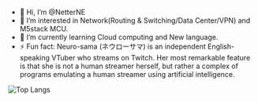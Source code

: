 - 👋 Hi, I’m @NetterNE 
- 👀 I’m interested in Network(Routing & Switching/Data Center/VPN) and M5stack MCU.
- 🌱 I’m currently learning Cloud computing and New language.
- ⚡ Fun fact: Neuro-sama (ネウローサマ) is an independent English-speaking VTuber who streams on Twitch.
                Her most remarkable feature is that she is not a human streamer herself,
                but rather a complex of programs emulating a human streamer using artificial intelligence.

![Top Langs](https://github-readme-stats.vercel.app/api/top-langs/?username=NetterNE&layout=compact&theme=tokyonight)
